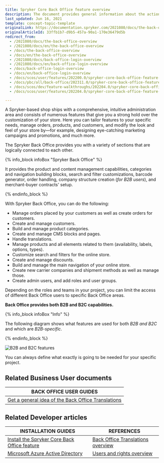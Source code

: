 ```yaml
---
title: Spryker Core Back Office feature overview
description: The document provides general information about the actions you can perform in Spryker Back Office.
last_updated: Jun 16, 2021
template: concept-topic-template
originalLink: https://documentation.spryker.com/2021080/docs/the-back-office-overview
originalArticleId: 33ffb1b7-d9b5-457a-90a1-170e36479d5b
redirect_from:
  - /2021080/docs/the-back-office-overview
  - /2021080/docs/en/the-back-office-overview
  - /docs/the-back-office-overview
  - /docs/en/the-back-office-overview
  - /2021080/docs/back-office-login-overview
  - /2021080/docs/en/back-office-login-overview
  - /docs/back-office-login-overview
  - /docs/en/back-office-login-overview
  - /docs/scos/user/features/202200.0/spryker-core-back-office-feature-overview/spryker-core-back-office-feature-overview.html
  - /docs/pbc/all/back-office/202311.0/spryker-core-back-office-feature-overview.html
  - /docs/scos/dev/feature-walkthroughs/202204.0/spryker-core-back-office-feature-walkthrough/spryker-core-back-office-feature-walkthrough.html
  - /docs/scos/user/features/202204.0/spryker-core-back-office-feature-overview/spryker-core-back-office-feature-overview.html

---
```


A Spryker-based shop ships with a comprehensive, intuitive administration area and consists of numerous features that give you a strong hold over the customization of your store. Here you can tailor features to your specific needs, manage orders, products, and customers, and modify the look and feel of your store by—for example, designing eye-catching marketing campaigns and promotions, and much more.

The Spryker Back Office provides you with a variety of sections that are logically connected to each other.

{% info_block infoBox "Spryker Back Office" %}

It provides the product and content management capabilities, categories and navigation building blocks, search and filter customizations, barcode generator, order handling, company structure creation (_for B2B users_), and merchant-buyer contracts' setup.

{% endinfo_block %}

With Spryker Back Office, you can do the following:
* Manage orders placed by your customers as well as create orders for customers.
* Create and manage customers.
* Build and manage product categories.
* Create and manage CMS blocks and pages.
* Handle translations.
* Manage products and all elements related to them (availability, labels, options, types).
* Customize search and filters for the online store.
* Create and manage discounts.
* Build and manage the main navigation of your online store.
* Create new carrier companies and shipment methods as well as manage those.
* Create admin users, and add roles and user groups.

Depending on the roles and teams in your project, you can limit the access of different Back Office users to specific Back Office areas.

**Back Office provides both B2B and B2C capabilities.**

{% info_block infoBox "Info" %}

The following diagram shows what features are used for both *B2B and B2C* and which are *B2B-specific*.

{% endinfo_block %}

![B2B and B2C features](https://spryker.s3.eu-central-1.amazonaws.com/docs/scos/user/features/spryker-core-back-office-feature-overview/spryker-core-back-office-feature-overview.md/b2b-and-b2c-features.png)

You can always define what exactly is going to be needed for your specific project.

## Related Business User documents

|BACK OFFICE USER GUIDES|
|---|
| [Get a general idea of the Back Office Translations](/docs/pbc/all/back-office/{{page.version}}/base-shop/back-office-translations-overview.html) |

## Related Developer articles

|INSTALLATION GUIDES  | REFERENCES|
|---------|---------|
| [Install the Spryker Core Back Office feature](/docs/pbc/all/identity-access-management/{{page.version}}/install-and-upgrade/install-the-spryker-core-back-office-feature.html)  | [Back Office Translations overview](/docs/pbc/all/back-office/{{page.version}}/base-shop/back-office-translations-overview.html) |
| [Microsoft Azure Active Directory](/docs/pbc/all/identity-access-management/{{page.version}}/install-and-upgrade/install-microsoft-azure-active-directory.html)   | [Users and rights overview](/docs/pbc/all/user-management/{{page.version}}/base-shop/user-and-rights-overview.html)  |
